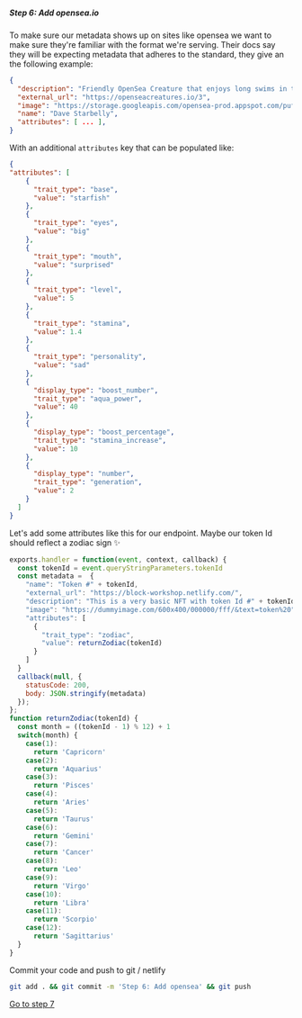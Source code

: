 
##### Step 6: Add opensea.io

To make sure our metadata shows up on sites like opensea we want to make sure they're familiar with the format we're serving. Their docs say they will be expecting metadata that adheres to the standard, they give an the following example:

```json
{
  "description": "Friendly OpenSea Creature that enjoys long swims in the ocean.", 
  "external_url": "https://openseacreatures.io/3", 
  "image": "https://storage.googleapis.com/opensea-prod.appspot.com/puffs/3.png", 
  "name": "Dave Starbelly",
  "attributes": [ ... ], 
}
```

With an additional `attributes` key that can be populated like:

```json
{
"attributes": [
    {
      "trait_type": "base", 
      "value": "starfish"
    }, 
    {
      "trait_type": "eyes", 
      "value": "big"
    }, 
    {
      "trait_type": "mouth", 
      "value": "surprised"
    }, 
    {
      "trait_type": "level", 
      "value": 5
    }, 
    {
      "trait_type": "stamina", 
      "value": 1.4
    }, 
    {
      "trait_type": "personality", 
      "value": "sad"
    }, 
    {
      "display_type": "boost_number", 
      "trait_type": "aqua_power", 
      "value": 40
    }, 
    {
      "display_type": "boost_percentage", 
      "trait_type": "stamina_increase", 
      "value": 10
    }, 
    {
      "display_type": "number", 
      "trait_type": "generation", 
      "value": 2
    }
  ]
}
```

Let's add some attributes like this for our endpoint. Maybe our token Id should reflect a zodiac sign ✨

```javascript
exports.handler = function(event, context, callback) {
  const tokenId = event.queryStringParameters.tokenId
  const metadata =  {
    "name": "Token #" + tokenId,
    "external_url": "https://block-workshop.netlify.com/", 
    "description": "This is a very basic NFT with token Id #" + tokenId,
    "image": "https://dummyimage.com/600x400/000000/fff/&text=token%20" + tokenId,
    "attributes": [
      {
        "trait_type": "zodiac", 
        "value": returnZodiac(tokenId)
      }
    ]
  } 
  callback(null, {
    statusCode: 200,
    body: JSON.stringify(metadata)
  });
};
function returnZodiac(tokenId) {
  const month = ((tokenId - 1) % 12) + 1
  switch(month) {
    case(1):
      return 'Capricorn'
    case(2):
      return 'Aquarius'
    case(3):
      return 'Pisces'
    case(4):
      return 'Aries'
    case(5):
      return 'Taurus'
    case(6):
      return 'Gemini'
    case(7):
      return 'Cancer'
    case(8):
      return 'Leo'
    case(9):
      return 'Virgo'
    case(10):
      return 'Libra'
    case(11):
      return 'Scorpio'
    case(12):
      return 'Sagittarius'
  }
}
```

Commit your code and push to git / netlify

```bash
git add . && git commit -m 'Step 6: Add opensea' && git push
```

[Go to step 7](2-7.md)